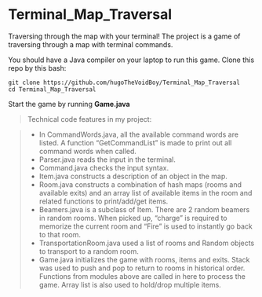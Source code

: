 # Terminal_Map_Traversal
 Traversing through the map with your terminal!
The project is a game of traversing through a map with terminal commands. 

You should have a Java compiler on your laptop to run this game.
Clone this repo by this bash:
```
git clone https://github.com/hugoTheVoidBoy/Terminal_Map_Traversal
cd Terminal_Map_Traversal

```
Start the game by running **Game.java**

>Technical code features in my project:

>-	In CommandWords.java, all the available command words are listed. A function “GetCommandList” is made to print out all command words when called.
>-	Parser.java reads the input in the terminal.
>-	Command.java checks the input syntax. 
>-	Item.java constructs a description of an object in the map.
>-	Room.java constructs a combination of hash maps (rooms and available exits) and an array list of available items in the room and related functions to print/add/get items.
>-	Beamers.java is a subclass of Item. There are 2 random beamers in random rooms. When picked up, “charge” is required to memorize the current room and “Fire” is used to instantly go back to that room.
>-	TransportationRoom.java used a list of rooms and Random objects to transport to a random room.
>-	Game.java initializes the game with rooms, items and exits. Stack was used to push and pop to return to rooms in historical order. Functions from modules above are called in here to process the game. Array list is also used to hold/drop multiple items.
